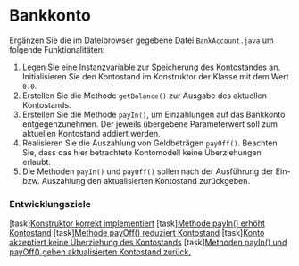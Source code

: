 # Bankkonto

Ergänzen Sie die im Dateibrowser gegebene Datei `BankAccount.java` um folgende Funktionalitäten:

1. Legen Sie eine Instanzvariable zur Speicherung des Kontostandes an. Initialisieren Sie den Kontostand im Konstruktor der Klasse mit dem Wert `0.0`.
2. Erstellen Sie die Methode `getBalance()` zur Ausgabe des aktuellen Kontostands.
3. Erstellen Sie die Methode `payIn()`, um Einzahlungen auf das Bankkonto entgegenzunehmen. Der jeweils übergebene Parameterwert soll zum aktuellen Kontostand addiert werden. 
4. Realisieren Sie die Auszahlung von Geldbeträgen `payOff()`. Beachten Sie, dass das hier betrachtete Kontomodell keine Überziehungen erlaubt.
5. Die Methoden `payIn()` und `payOff()` sollen nach der Ausführung der Ein- bzw. Auszahlung den aktualisierten Kontostand zurückgeben.

### Entwicklungsziele
[task][Konstruktor korrekt implementiert](checkInitialization)
[task][Methode payIn() erhöht Kontostand](checkPayIn)
[task][Methode payOff() reduziert Kontostand](checkPayOff)
[task][Konto akzeptiert keine Überziehung des Kontostands](CheckNoNegativeBalance)
[task][Methoden payIn() und payOff() geben aktualisierten Kontostand zurück.](checkReturnValues)